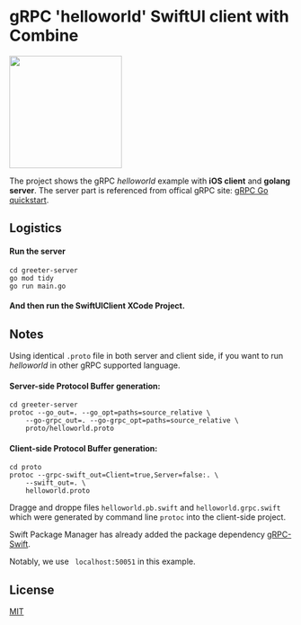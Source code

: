 # gRPC 'helloworld' SwiftUI client with Combine

<img width="200" src="https://github.com/itsjohnye/grpc-helloworld-swiftui-client/blob/main/ScreenShot.png"/>

The project shows the gRPC *helloworld* example with **iOS client** and **golang server**.
The server part is referenced from offical gRPC site: [gRPC Go quickstart](https://grpc.io/docs/languages/go/quickstart/).

## Logistics

#### Run the server

```shell
cd greeter-server
go mod tidy
go run main.go
```

#### And then run the SwiftUIClient XCode Project.



## Notes

Using identical `.proto` file in both server and client side, if you want to run *helloworld*  in other gRPC supported language.

#### Server-side Protocol Buffer generation:

```shell
cd greeter-server
protoc --go_out=. --go_opt=paths=source_relative \
    --go-grpc_out=. --go-grpc_opt=paths=source_relative \
    proto/helloworld.proto
```

#### Client-side Protocol Buffer generation:

```shell
cd proto
protoc --grpc-swift_out=Client=true,Server=false:. \
    --swift_out=. \
    helloworld.proto
```

Dragge and droppe files `helloworld.pb.swift` and `helloworld.grpc.swift` which were generated by command line `protoc`  into the client-side project.

Swift Package Manager has already added the package dependency [gRPC-Swift](https://github.com/grpc/grpc-swift).

Notably, we use ` localhost:50051` in this example.



## License
[MIT](https://github.com/itsjohnye/grpc-helloworld-swiftui-client/blob/main/LICENSE)
